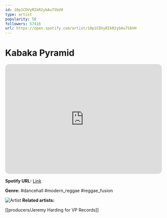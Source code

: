 ```yaml
---
id: 10p1CDVyRIkR2ybAu7SbVH
type: artist
popularity: 58
followers: 57416
url: https://open.spotify.com/artist/10p1CDVyRIkR2ybAu7SbVH
---
```

# Kabaka Pyramid

<iframe style="border-radius:12px" src="https://open.spotify.com/embed/artist/10p1CDVyRIkR2ybAu7SbVH" width="100%" height="352" frameBorder="0" allowfullscreen="" allow="autoplay; clipboard-write; encrypted-media; fullscreen; picture-in-picture" loading="lazy"></iframe>

**Spotify URL:** [Link](https://open.spotify.com/artist/10p1CDVyRIkR2ybAu7SbVH)

**Genre:**  #dancehall #modern_reggae #reggae_fusion

![Artist](https://i.scdn.co/image/ab6761610000e5eb1483570e81e402c9deffc993)
**Related artists:**

[[producers/Jeremy Harding for VP Records]]
